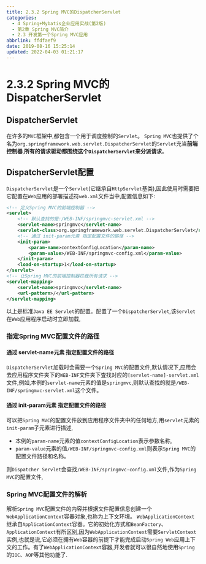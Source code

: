 ```yaml
---
title: 2.3.2 Spring MVC的DispatcherServlet
categories: 
  - 4 Spring+Mybatis企业应用实战(第2版)
  - 第2章 Spring MVC简介
  - 2.3 开发第一个Spring MVC应用
abbrlink: ffdfaef9
date: 2019-08-16 15:25:14
updated: 2022-04-03 01:21:17
---
```

# 2.3.2 Spring MVC的DispatcherServlet
## DispatcherServlet
在许多的`MVC`框架中,都包含一个用于调度控制的`Servlet`。
`Spring MVC`也提供了个名为`org.springframework.web.servlet.DispatcherServlet`的`Servlet`充当**前端控制器**,**所有的请求驱动都围绕这个`DispatcherServlet`来分派请求**。
## DispatcherServlet配置
`DispatcherServlet`是一个`Servlet`(它继承自`HttpServlet`基类),因此使用时需要把它配置在`Web`应用的部署描述符`web.xml`文件当中,配置信息如下:
```xml
<!-- 定义Spring MVC的前端控制器 -->
<servlet>
    <!-- 默认查找的是:/WEB-INF/springmvc-servlet.xml -->
    <servlet-name>springmvc</servlet-name>
    <servlet-class>org.springframework.web.servlet.DispatcherServlet</servlet-class>
    <!-- 通过 init-param元素 指定配置文件的路径 -->
    <init-param>
        <param-name>contextConfigLocation</param-name>
        <param-value>/WEB-INF/springmvc-config.xml</param-value>
    </init-param>
    <load-on-startup>1</load-on-startup>
</servlet>
<!-- 让Spring MVC的前端控制器拦截所有请求 -->
<servlet-mapping>
    <servlet-name>springmvc</servlet-name>
    <url-pattern>/</url-pattern>
</servlet-mapping>
```
以上是标准`Java EE Servlet`的配置。配置了一个`DispatcherServlet`,该`Servlet`在`Web`应用程序启动时立即加载,
### 指定Spring MVC配置文件的路径
#### 通过 servlet-name元素 指定配置文件的路径
`DispatcherServlet`加载时会需要一个`Spring MVC`的配置文件,默认情况下,应用会去应用程序文件夹下的`WEB-INF`文件夹下査找对应的`[servlet-name]-servlet.xml`文件,例如,本例的`servlet-name`元素的值是`springmvc`,则默认查找的就是`/WEB-INF/springmvc-servlet.xml`这个文件。
#### 通过 init-param元素 指定配置文件的路径
可以把`Spring MVC`的配置文件放到应用程序文件夹中的任何地方,用`servlet`元素的`init-param`子元素进行描述,
- 本例的`param-name`元素的值`contextConfigLocation`表示参数名称, 
- `param-value`元素的值`/WEB-INF/springmvc-config.xml`则表示`Spring MVC`的配置文件路径和名称。

则`Dispatcher Servlet`会查找`/WEB-INF/springmvc-config.xml`文件,作为`Spring MVC`的配置文件,

### Spring MVC配置文件的解析
解析`Spring MVC`配置文件的内容并根据文件配置信息创建一个`WebApplicationContext`容器对象,也称为上下文环境。 `WebApplicationContext`继承自`ApplicationContext`容器。它的初始化方式和`BeanFactory`、 `ApplicationContext`有所区别,因为`WebApplicationContext`需要`ServletContext`实例,也就是说,它必须在拥有`Web`容器的前提下才能完成启动`Spring Web`应用上下文的工作。有了`WebApplicationContext`容器,开发者就可以很自然地使用`Spring`的`IOC`、`AOP`等其他功能了.

